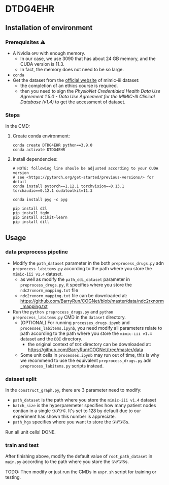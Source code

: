 # DTDG4EHR

## Installation of environment

### Prerequisites :warning:

- A Nvidia `GPU` with enough memory.
  - In our case, we use 3090 that has about 24 GB memory, and the CUDA version is 11.3.
  - In fact, the memory does not need to be so large.
- `conda`
- Get the dataset from the [official website](https://mimic.mit.edu/) of mimic-iii dataset:
  - the completion of an ethics course is required.
  - then you need to sign the *PhysioNet Credentialed Health
Data Use Agreement 1.5.0 - Data Use Agreement for the
MIMIC-III Clinical Database (v1.4)* to get the accessment of dataset. 

### Steps

In the CMD:

1. Create conda environment:

    ```shell
    conda create DTDG4EHR python==3.9.0
    conda activate DTDG4EHR
    ```

2. Install dependencies:

    ```shell
    # NOTE: following line shoule be adjusted according to your CUDA version
    # see <https://pytorch.org/get-started/previous-versions/> for detail
    conda install pytorch==1.12.1 torchvision==0.13.1 torchaudio==0.12.1 cudatoolkit=11.3

    conda install pyg -c pyg

    pip install d2l
    pip install tqdm
    pip install scikit-learn
    pip install dill
    ```

## Usage

### data preprocess pipeline

- Modify the `path_dataset` parameter in the both `preprocess_drugs.py` adn `preprocess_labitems.py` according to the path where you store the `mimic-iii v1.4` dataset.
  - as well as modify the `path_ddi_dataset` parameter in `preprocess_drugs.py`, it specifies where you store the `ndc2rxnorm_mapping.txt` file
  - `ndc2rxnorm_mapping.txt` file can be downloaded at: <https://github.com/BarryRun/COGNet/blob/master/data/ndc2rxnorm_mapping.txt>
- Run the `python preprocess_drugs.py` and `python preprocess_labitems.py` CMD in the `dataset` directory.
  - (OPTIONAL) For running `processes_drugs.ipynb` and `processes_labitems.ipynb`, you need modify all parameters relate to path according to the path where you store the `mimic-iii v1.4` dataset and the `DDI` directory.
    - the original context of `DDI` directory can be downloaded at: <https://github.com/BarryRun/COGNet/tree/master/data>
  - Some unit cells in `processes.ipynb` may run out of time, this is why we recommend to use the equivalent `preprocess_drugs.py` adn `preprocess_labitems.py` scripts instead.

### dataset split

In the `construct_graph.py`, there are 3 parameter need to modify:

- `path_dataset` is the path where you store the `mimic-iii v1.4` dataset
- `batch_size` is the hyperparemeter specifies how many patient nodes contian in a single $\mathcal{DTDG}$. It's set to $128$ by default due to our experiment has shown this number is appreciate.
- `path_hgs` specifies where you want to store the $\mathcal{DTDG}$s.

Run all unit cells! DONE.

### train and test

After finishing above, modify the default value of `root_path_dataset` in `main.py` according to the path where you store the $\mathcal{DTDG}$s.

TODO: Then modify or just run the CMDs in `expr.sh` script for training or testing.
